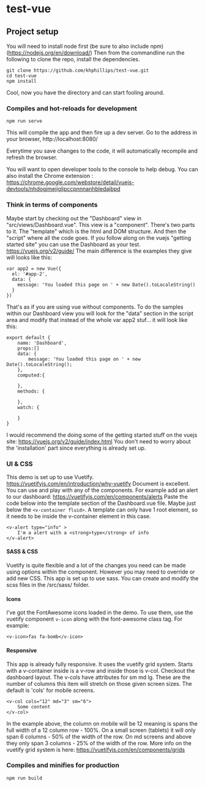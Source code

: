 # test-vue

## Project setup
You will need to install node first (be sure to also include npm) (https://nodejs.org/en/download/)
Then from the commandline run the following to clone the repo, install the dependencies. 
```
git clone https://github.com/khphillips/test-vue.git
cd test-vue
npm install
```
Cool, now you have the directory and can start fooling around. 

### Compiles and hot-reloads for development
```
npm run serve
```

This will compile the app and then fire up a dev server. Go to the address in your browser, http://localhost:8080/ 

Everytime you save changes to the code, it will automatically recompile and refresh the browser. 

You will want to open developer tools to the console to help debug. You can also install the Chrome extension : https://chrome.google.com/webstore/detail/vuejs-devtools/nhdogjmejiglipccpnnnanhbledajbpd

### Think in terms of components

Maybe start by checking out the "Dashboard" view in "src/views/Dashboard.vue". This view is a "component". There's two parts to it. The "template" which is the html and DOM structure. And then the "script" where all the code goes. If you follow along on the vuejs "getting started site" you can use the Dashboard as your test. https://vuejs.org/v2/guide/ The main difference is the examples they give will looks like this:

```
var app2 = new Vue({
  el: '#app-2',
  data: {
    message: 'You loaded this page on ' + new Date().toLocaleString()
  }
})
```

That's as if you are using vue without components. To do the samples within our Dashboard view you will look for the "data" section in the script area and modify that instead of the whole var app2 stuf... it will look like this:

```
export default {
	name: 'Dashboard',
	props:[]
	data: {
	    message: 'You loaded this page on ' + new Date().toLocaleString();
	},
	computed:{

	},
	methods: {

	},
	watch: {

	}
}
```

I would recommend the doing some of the getting started stuff on the vuejs site: https://vuejs.org/v2/guide/index.html You don't need to worry about the 'installation' part since everything is already set up. 

### UI & CSS

This demo is set up to use Vuetify. https://vuetifyjs.com/en/introduction/why-vuetify Document is excellent. You can use and play with any of the components. For example add an alert to our dashboard: https://vuetifyjs.com/en/components/alerts Paste the code below into the template section of the Dashboard.vue file. Maybe just below the ```<v-container fluid>```. A template can only have 1 root element, so it needs to be inside the v-container element in this case.  

```
<v-alert type="info" >
	I'm a alert with a <strong>type</strong> of info
</v-alert>
```

#### SASS & CSS

Vuetify is quite flexible and a lot of the changes you need can be made using options within the component. However you may need to override or add new CSS. This app is set up to use sass. You can create and modify the scss files in the /src/sass/ folder. 

#### Icons

I've got the FontAwesome icons loaded in the demo. To use them, use the vuetify component ```v-icon``` along with the font-awesome class tag. For example: 

```
<v-icon>fas fa-bomb</v-icon>
```

#### Responsive

This app is already fully responsive. It uses the vuetify grid system. Starts with a v-container inside is a v-row and inside those is v-col. Checkout the dashboard layout. The v-cols have attributes for sm md lg. These are the number of columns this item will stretch on those given screen sizes. The default is 'cols' for mobile screens. 

```
<v-col cols="12" md="3" sm="6">
	Some content
</v-col>
```

In the example above, the column on mobile will be 12 meaning is spans the full width of a 12 column row - 100%. On a small screen (tablets) it will only span 6 columns - 50% of the width of the row. On md screens and above they only span 3 columns - 25% of the width of the row. More info on the vuetify grid system is here: https://vuetifyjs.com/en/components/grids

### Compiles and minifies for production
```
npm run build
```

